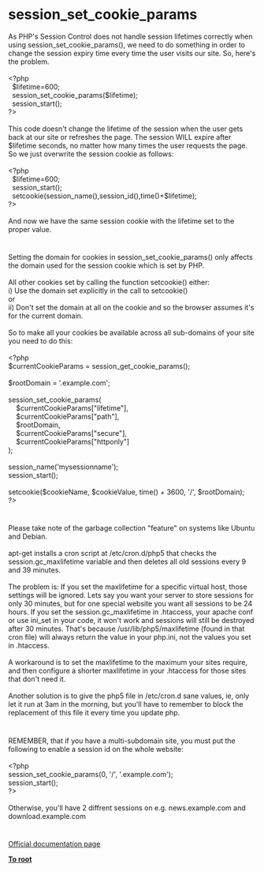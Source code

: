 # session_set_cookie_params




<div class="phpcode"><span class="html">
As PHP&apos;s Session Control does not handle session lifetimes correctly when using session_set_cookie_params(), we need to do something in order to change the session expiry time every time the user visits our site. So, here&apos;s the problem.<br><br><span class="default">&lt;?php<br>&#xA0; $lifetime</span><span class="keyword">=</span><span class="default">600</span><span class="keyword">;<br>&#xA0; </span><span class="default">session_set_cookie_params</span><span class="keyword">(</span><span class="default">$lifetime</span><span class="keyword">);<br>&#xA0; </span><span class="default">session_start</span><span class="keyword">();<br></span><span class="default">?&gt;<br></span><br>This code doesn&apos;t change the lifetime of the session when the user gets back at our site or refreshes the page. The session WILL expire after $lifetime seconds, no matter how many times the user requests the page. So we just overwrite the session cookie as follows:<br><br><span class="default">&lt;?php<br>&#xA0; $lifetime</span><span class="keyword">=</span><span class="default">600</span><span class="keyword">;<br>&#xA0; </span><span class="default">session_start</span><span class="keyword">();<br>&#xA0; </span><span class="default">setcookie</span><span class="keyword">(</span><span class="default">session_name</span><span class="keyword">(),</span><span class="default">session_id</span><span class="keyword">(),</span><span class="default">time</span><span class="keyword">()+</span><span class="default">$lifetime</span><span class="keyword">);<br></span><span class="default">?&gt;<br></span><br>And now we have the same session cookie with the lifetime set to the proper value.</span>
</div>
  

#


<div class="phpcode"><span class="html">
Setting the domain for cookies in session_set_cookie_params() only affects the domain used for the session cookie which is set by PHP.
<br>
<br>All other cookies set by calling the function setcookie() either:
<br>i) Use the domain set explicitly in the call to setcookie()
<br>or 
<br>ii) Don&apos;t set the domain at all on the cookie and so the browser assumes it&apos;s for the current domain.
<br>
<br>So to make all your cookies be available across all sub-domains of your site you need to do this:
<br>
<br><span class="default">&lt;?php
<br>$currentCookieParams </span><span class="keyword">= </span><span class="default">session_get_cookie_params</span><span class="keyword">();
<br>
<br></span><span class="default">$rootDomain </span><span class="keyword">= </span><span class="string">&apos;.example.com&apos;</span><span class="keyword">;
<br>
<br></span><span class="default">session_set_cookie_params</span><span class="keyword">(
<br>&#xA0; &#xA0; </span><span class="default">$currentCookieParams</span><span class="keyword">[</span><span class="string">&quot;lifetime&quot;</span><span class="keyword">],
<br>&#xA0; &#xA0; </span><span class="default">$currentCookieParams</span><span class="keyword">[</span><span class="string">&quot;path&quot;</span><span class="keyword">],
<br>&#xA0; &#xA0; </span><span class="default">$rootDomain</span><span class="keyword">,
<br>&#xA0; &#xA0; </span><span class="default">$currentCookieParams</span><span class="keyword">[</span><span class="string">&quot;secure&quot;</span><span class="keyword">],
<br>&#xA0; &#xA0; </span><span class="default">$currentCookieParams</span><span class="keyword">[</span><span class="string">&quot;httponly&quot;</span><span class="keyword">]
<br>);
<br>
<br></span><span class="default">session_name</span><span class="keyword">(</span><span class="string">&apos;mysessionname&apos;</span><span class="keyword">);
<br></span><span class="default">session_start</span><span class="keyword">();
<br>
<br></span><span class="default">setcookie</span><span class="keyword">(</span><span class="default">$cookieName</span><span class="keyword">, </span><span class="default">$cookieValue</span><span class="keyword">, </span><span class="default">time</span><span class="keyword">() + </span><span class="default">3600</span><span class="keyword">, </span><span class="string">&apos;/&apos;</span><span class="keyword">, </span><span class="default">$rootDomain</span><span class="keyword">);
<br></span><span class="default">?&gt;</span>
</span>
</div>
  

#


<div class="phpcode"><span class="html">
Please take note of the garbage collection &quot;feature&quot; on systems like Ubuntu and Debian.<br><br>apt-get installs a cron script at /etc/cron.d/php5 that checks the session.gc_maxlifetime variable and then deletes all old sessions every 9 and 39 minutes.<br><br>The problem is: If you set the maxlifetime for a specific virtual host, those settings will be ignored. Lets say you want your server to store sessions for only 30 minutes, but for one special website you want all sessions to be 24 hours. If you set the session.gc_maxlifetime in .htaccess, your apache conf or use ini_set in your code, it won&apos;t work and sessions will still be destroyed after 30 minutes. That&apos;s because /usr/lib/php5/maxlifetime (found in that cron file) will always return the value in your php.ini, not the values you set in .htaccess.<br><br>A workaround is to set the maxlifetime to the maximum your sites require, and then configure a shorter maxlifetime in your .htaccess for those sites that don&apos;t need it. <br><br>Another solution is to give the php5 file in /etc/cron.d sane values, ie, only let it run at 3am in the morning, but you&apos;ll have to remember to block the replacement of this file it every time you update php.</span>
</div>
  

#


<div class="phpcode"><span class="html">
REMEMBER, that if you have a multi-subdomain site, you must put the following to enable a session id on the whole website:
<br>
<br><span class="default">&lt;?php
<br>session_set_cookie_params</span><span class="keyword">(</span><span class="default">0</span><span class="keyword">, </span><span class="string">&apos;/&apos;</span><span class="keyword">, </span><span class="string">&apos;.example.com&apos;</span><span class="keyword">);
<br></span><span class="default">session_start</span><span class="keyword">();
<br></span><span class="default">?&gt;
<br></span>
<br>Otherwise, you&apos;ll have 2 diffrent sessions on e.g. news.example.com and download.example.com</span>
</div>
  

#

[Official documentation page](https://www.php.net/manual/en/function.session-set-cookie-params.php)

**[To root](/README.md)**